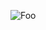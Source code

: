 ![Foo](https://raw.githubusercontent.com/laucie/ljcodeRepository/master/php/statistics_demo/demo.jpg)
